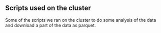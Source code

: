 ## Scripts used on the cluster

Some of the scripts we ran on the cluster to do some analysis of the data and download a part of the data as parquet.

